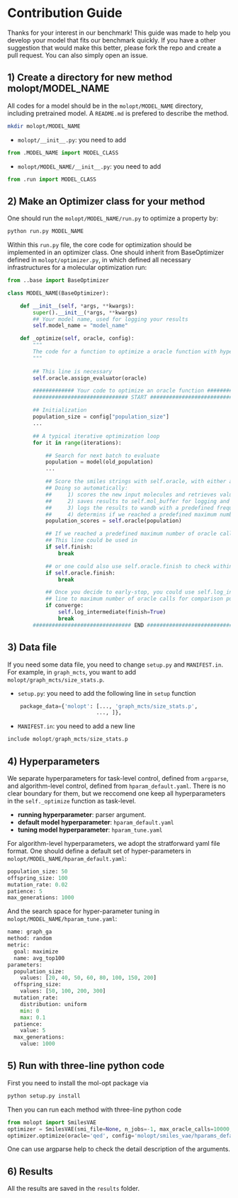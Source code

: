 # Contribution Guide

Thanks for your interest in our benchmark! This guide was made to help you develop your model that fits our benchmark quickly. If you have a other suggestion that would make this better, please fork the repo and create a pull request. You can also simply open an issue.


## 1) Create a directory for new method molopt/MODEL_NAME 

All codes for a model should be in the `molopt/MODEL_NAME` directory, including pretrained model. A `README.md` is prefered to describe the method.

```bash
mkdir molopt/MODEL_NAME
```

- `molopt/__init__.py`: you need to add 
```python
from .MODEL_NAME import MODEL_CLASS     
```
- `molopt/MODEL_NAME/__init__.py`: you need to add 
```python
from .run import MODEL_CLASS 
```


## 2) Make an Optimizer class for your method

One should run the `molopt/MODEL_NAME/run.py` to optimize a property by:

```bash
python run.py MODEL_NAME 
```

Within this `run.py` file, the core code for optimization should be implemented in an optimizer class. One should inherit from BaseOptimizer defined in `molopt/optimizer.py`, in which defined all necessary infrastructures for a molecular optimization run: 

```python
from ..base import BaseOptimizer

class MODEL_NAME(BaseOptimizer):

    def __init__(self, *args, **kwargs):
        super().__init__(*args, **kwargs)
        ## Your model name, used for logging your results
        self.model_name = "model_name" 

    def _optimize(self, oracle, config): 
        """
        The code for a function to optimize a oracle function with hyper-parameters defined in config
        """
        
        ## This line is necessary
        self.oracle.assign_evaluator(oracle)

        ############# Your code to optimize an oracle function #############
        ############################## START ###############################

        ## Initialization
        population_size = config["population_size"]
        ...

        ## A typical iterative optimization loop
        for it in range(iterations):

        	## Search for next batch to evaluate
            population = model(old_population)
            ...

	        ## Score the smiles strings with self.oracle, with either a list of SMILES or a SMILES as input
            ## Doing so automatically:
            ##     1) scores the new input molecules and retrieves values for old ones
            ##     2) saves results to self.mol_buffer for logging and analyzing
            ##     3) logs the results to wandb with a predefined frequency
            ##     4) determins if we reached a predefined maximum number of oracle calls
    	    population_scores = self.oracle(population) 

            ## If we reached a predefined maximum number of oracle calls, break
            ## This line could be used in 
            if self.finish:
                break

            ## or one could also use self.oracle.finish to check within a user-defined function with self.oracle
            if self.oracle.finish:
                break

            ## Once you decide to early-stop, you could use self.log_intermediate(finish=True) to fake a converged 
            ## line to maximum number of oracle calls for comparison purposes
            if converge: 
                self.log_intermediate(finish=True)
                break
        ############################### END ################################
```

## 3) Data file

If you need some data file, you need to change `setup.py` and `MANIFEST.in`. For example, in `graph_mcts`, you want to add `molopt/graph_mcts/size_stats.p`. 


- `setup.py`: you need to add the following line in `setup` function
```python
    package_data={'molopt': [..., 'graph_mcts/size_stats.p',
                            ..., ]},
```
- `MANIFEST.in`: you need to add a new line 
```python
include molopt/graph_mcts/size_stats.p
```



## 4) Hyperparameters

We separate hyperparameters for task-level control, defined from `argparse`, and algorithm-level control, defined from `hparam_default.yaml`. There is no clear boundary for them, but we reccomend one keep all hyperparameters in the `self._optimize` function as task-level. 

* **running hyperparameter**: parser argument. 
* **default model hyperparameter**: `hparam_default.yaml`
* **tuning model hyperparameter**: `hparam_tune.yaml` 

For algorithm-level hyperparameters, we adopt the stratforward yaml file format. One should define a default set of hyper-parameters in `molopt/MODEL_NAME/hparam_default.yaml`:

```python
population_size: 50
offspring_size: 100
mutation_rate: 0.02
patience: 5
max_generations: 1000
```

And the search space for hyper-parameter tuning in `molopt/MODEL_NAME/hparam_tune.yaml`:

```python
name: graph_ga
method: random
metric:
  goal: maximize
  name: avg_top100
parameters:
  population_size:
    values: [20, 40, 50, 60, 80, 100, 150, 200]
  offspring_size:
    values: [50, 100, 200, 300]
  mutation_rate:
    distribution: uniform
    min: 0
    max: 0.1
  patience:
    value: 5
  max_generations:
    value: 1000
```



## 5) Run with three-line python code


First you need to install the mol-opt package via

```bash
python setup.py install 
```

Then you can run each method with three-line python code 

```python
from molopt import SmilesVAE
optimizer = SmilesVAE(smi_file=None, n_jobs=-1, max_oracle_calls=10000, freq_log=100, output_dir = 'results', log_results=True) 
optimizer.optimize(oracle='qed', config='molopt/smiles_vae/hparams_default.yaml', patience=5, seed=0)
```

One can use argparse help to check the detail description of the arguments.


## 6) Results 

All the results are saved in the `results` folder. 










